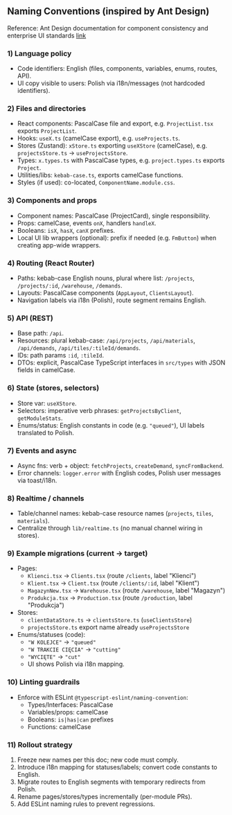 ## Naming Conventions (inspired by Ant Design)

Reference: Ant Design documentation for component consistency and enterprise UI standards [link](https://ant.design/docs/react/introduce)

### 1) Language policy
- Code identifiers: English (files, components, variables, enums, routes, API).
- UI copy visible to users: Polish via i18n/messages (not hardcoded identifiers).

### 2) Files and directories
- React components: PascalCase file and export, e.g. `ProjectList.tsx` exports `ProjectList`.
- Hooks: `useX.ts` (camelCase export), e.g. `useProjects.ts`.
- Stores (Zustand): `xStore.ts` exporting `useXStore` (camelCase), e.g. `projectsStore.ts` → `useProjectsStore`.
- Types: `x.types.ts` with PascalCase types, e.g. `project.types.ts` exports `Project`.
- Utilities/libs: `kebab-case.ts`, exports camelCase functions.
- Styles (if used): co-located, `ComponentName.module.css`.

### 3) Components and props
- Component names: PascalCase (ProjectCard), single responsibility.
- Props: camelCase, events `onX`, handlers `handleX`.
- Booleans: `isX`, `hasX`, `canX` prefixes.
- Local UI lib wrappers (optional): prefix if needed (e.g. `FmButton`) when creating app-wide wrappers.

### 4) Routing (React Router)
- Paths: kebab-case English nouns, plural where list: `/projects`, `/projects/:id`, `/warehouse`, `/demands`.
- Layouts: PascalCase components (`AppLayout`, `ClientsLayout`).
- Navigation labels via i18n (Polish), route segment remains English.

### 5) API (REST)
- Base path: `/api`.
- Resources: plural kebab-case: `/api/projects`, `/api/materials`, `/api/demands`, `/api/tiles/:tileId/demands`.
- IDs: path params `:id`, `:tileId`.
- DTOs: explicit, PascalCase TypeScript interfaces in `src/types` with JSON fields in camelCase.

### 6) State (stores, selectors)
- Store var: `useXStore`.
- Selectors: imperative verb phrases: `getProjectsByClient`, `getModuleStats`.
- Enums/status: English constants in code (e.g. `"queued"`), UI labels translated to Polish.

### 7) Events and async
- Async fns: verb + object: `fetchProjects`, `createDemand`, `syncFromBackend`.
- Error channels: `logger.error` with English codes, Polish user messages via toast/i18n.

### 8) Realtime / channels
- Table/channel names: kebab-case resource names (`projects`, `tiles`, `materials`).
- Centralize through `lib/realtime.ts` (no manual channel wiring in stores).

### 9) Example migrations (current → target)
- Pages:
  - `Klienci.tsx` → `Clients.tsx` (route `/clients`, label "Klienci")
  - `Klient.tsx` → `Client.tsx` (route `/clients/:id`, label "Klient")
  - `MagazynNew.tsx` → `Warehouse.tsx` (route `/warehouse`, label "Magazyn")
  - `Produkcja.tsx` → `Production.tsx` (route `/production`, label "Produkcja")
- Stores:
  - `clientDataStore.ts` → `clientsStore.ts` (`useClientsStore`)
  - `projectsStore.ts` export name already `useProjectsStore`
- Enums/statuses (code):
  - `"W KOLEJCE"` → `"queued"`
  - `"W TRAKCIE CIĘCIA"` → `"cutting"`
  - `"WYCIĘTE"` → `"cut"`
  - UI shows Polish via i18n mapping.

### 10) Linting guardrails
- Enforce with ESLint `@typescript-eslint/naming-convention`:
  - Types/Interfaces: PascalCase
  - Variables/props: camelCase
  - Booleans: `is|has|can` prefixes
  - Functions: camelCase

### 11) Rollout strategy
1. Freeze new names per this doc; new code must comply.
2. Introduce i18n mapping for statuses/labels; convert code constants to English.
3. Migrate routes to English segments with temporary redirects from Polish.
4. Rename pages/stores/types incrementally (per-module PRs).
5. Add ESLint naming rules to prevent regressions.


